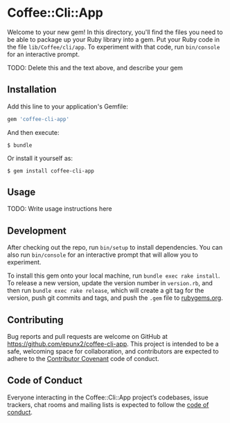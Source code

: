 # Coffee::Cli::App

Welcome to your new gem! In this directory, you'll find the files you need to be able to package up your Ruby library into a gem. Put your Ruby code in the file `lib/Coffee/cli/app`. To experiment with that code, run `bin/console` for an interactive prompt.

TODO: Delete this and the text above, and describe your gem

## Installation

Add this line to your application's Gemfile:

```ruby
gem 'coffee-cli-app'
```

And then execute:

    $ bundle

Or install it yourself as:

    $ gem install coffee-cli-app

## Usage

TODO: Write usage instructions here

## Development

After checking out the repo, run `bin/setup` to install dependencies. You can also run `bin/console` for an interactive prompt that will allow you to experiment.

To install this gem onto your local machine, run `bundle exec rake install`. To release a new version, update the version number in `version.rb`, and then run `bundle exec rake release`, which will create a git tag for the version, push git commits and tags, and push the `.gem` file to [rubygems.org](https://rubygems.org).

## Contributing

Bug reports and pull requests are welcome on GitHub at https://github.com/epunx2/coffee-cli-app. This project is intended to be a safe, welcoming space for collaboration, and contributors are expected to adhere to the [Contributor Covenant](http://contributor-covenant.org) code of conduct.

## Code of Conduct

Everyone interacting in the Coffee::Cli::App project’s codebases, issue trackers, chat rooms and mailing lists is expected to follow the [code of conduct](https://github.com/epunx2/coffee-cli-app/coffee-cli-app/CODE_OF_CONDUCT.md).
